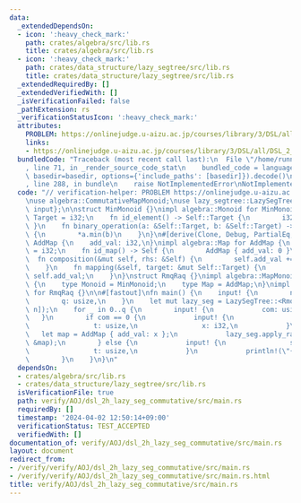 ```yaml
---
data:
  _extendedDependsOn:
  - icon: ':heavy_check_mark:'
    path: crates/algebra/src/lib.rs
    title: crates/algebra/src/lib.rs
  - icon: ':heavy_check_mark:'
    path: crates/data_structure/lazy_segtree/src/lib.rs
    title: crates/data_structure/lazy_segtree/src/lib.rs
  _extendedRequiredBy: []
  _extendedVerifiedWith: []
  _isVerificationFailed: false
  _pathExtension: rs
  _verificationStatusIcon: ':heavy_check_mark:'
  attributes:
    PROBLEM: https://onlinejudge.u-aizu.ac.jp/courses/library/3/DSL/all/DSL_2_H
    links:
    - https://onlinejudge.u-aizu.ac.jp/courses/library/3/DSL/all/DSL_2_H
  bundledCode: "Traceback (most recent call last):\n  File \"/home/runner/.local/lib/python3.10/site-packages/onlinejudge_verify/documentation/build.py\"\
    , line 71, in _render_source_code_stat\n    bundled_code = language.bundle(stat.path,\
    \ basedir=basedir, options={'include_paths': [basedir]}).decode()\n  File \"/home/runner/.local/lib/python3.10/site-packages/onlinejudge_verify/languages/rust.py\"\
    , line 288, in bundle\n    raise NotImplementedError\nNotImplementedError\n"
  code: "// verification-helper: PROBLEM https://onlinejudge.u-aizu.ac.jp/courses/library/3/DSL/all/DSL_2_H\n\
    \nuse algebra::CommutativeMapMonoid;\nuse lazy_segtree::LazySegTree;\nuse proconio::{fastout,\
    \ input};\n\nstruct MinMonoid {}\nimpl algebra::Monoid for MinMonoid {\n    type\
    \ Target = i32;\n    fn id_element() -> Self::Target {\n        i32::MAX\n   \
    \ }\n    fn binary_operation(a: &Self::Target, b: &Self::Target) -> Self::Target\
    \ {\n        *a.min(b)\n    }\n}\n#[derive(Clone, Debug, PartialEq, Eq)]\nstruct\
    \ AddMap {\n    add_val: i32,\n}\nimpl algebra::Map for AddMap {\n    type Target\
    \ = i32;\n    fn id_map() -> Self {\n        AddMap { add_val: 0 }\n    }\n  \
    \  fn composition(&mut self, rhs: &Self) {\n        self.add_val += rhs.add_val;\n\
    \    }\n    fn mapping(&self, target: &mut Self::Target) {\n        *target +=\
    \ self.add_val;\n    }\n}\nstruct RmqRaq {}\nimpl algebra::MapMonoid for RmqRaq\
    \ {\n    type Monoid = MinMonoid;\n    type Map = AddMap;\n}\nimpl CommutativeMapMonoid\
    \ for RmqRaq {}\n\n#[fastout]\nfn main() {\n    input! {\n        n: usize,\n\
    \        q: usize,\n    }\n    let mut lazy_seg = LazySegTree::<RmqRaq>::from(vec![0;\
    \ n]);\n    for _ in 0..q {\n        input! {\n            com: usize,\n     \
    \   }\n        if com == 0 {\n            input! {\n                s: usize,\n\
    \                t: usize,\n                x: i32,\n            }\n         \
    \   let map = AddMap { add_val: x };\n            lazy_seg.apply_range_commutative(s..=t,\
    \ &map);\n        } else {\n            input! {\n                s: usize,\n\
    \                t: usize,\n            }\n            println!(\"{}\", lazy_seg.prod(s..=t));\n\
    \        }\n    }\n}\n"
  dependsOn:
  - crates/algebra/src/lib.rs
  - crates/data_structure/lazy_segtree/src/lib.rs
  isVerificationFile: true
  path: verify/AOJ/dsl_2h_lazy_seg_commutative/src/main.rs
  requiredBy: []
  timestamp: '2024-04-02 12:50:14+09:00'
  verificationStatus: TEST_ACCEPTED
  verifiedWith: []
documentation_of: verify/AOJ/dsl_2h_lazy_seg_commutative/src/main.rs
layout: document
redirect_from:
- /verify/verify/AOJ/dsl_2h_lazy_seg_commutative/src/main.rs
- /verify/verify/AOJ/dsl_2h_lazy_seg_commutative/src/main.rs.html
title: verify/AOJ/dsl_2h_lazy_seg_commutative/src/main.rs
---
```

